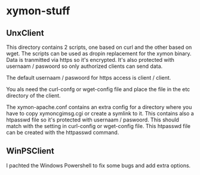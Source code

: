 # xymon-stuff
## UnxClient
This directory contains 2 scripts, one based on curl and the other based on wget.
The scripts can be used as dropin replacement for the xymon binary.
Data is tranmitted via https so it's encrypted.
It's also protected with usernaam / paswoord so only authorized clients can send data.

The default usernaam / paswoord for https access is client / client.

You als need the curl-confg or wget-config file and place the file in the etc directory of the client.

The xymon-apache.conf contains an extra config for a directory where you have to copy xymoncgimsg.cgi or create a symlink to it.
This contains also a htpasswd file so it's protected with usernaam / paswoord. This should match with the setting in curl-config or wget-config file.
This htpasswd file can be created with the httpasswd command.

## WinPSClient
I pachted the Windows Powershell to fix some bugs and add extra options.
